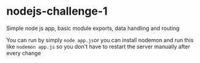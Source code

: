 # nodejs-challenge-1
Simple node js app, basic module exports, data handling and routing

You can run by simply ```node app.js```or you can install nodemon and run this like ```nodemon app.js``` so you don't have to restart the server manually after every change
